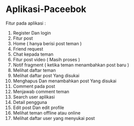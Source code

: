 # Aplikasi-Paceebok

Fitur pada aplikasi :
1. Register Dan login 
2. Fitur post
3. Home ( hanya berisi post teman )
4. Friend request
5. Chat kepada teman
6. Fitur post video ( Masih proses )
7. Notif fragment ( ketika teman menambahkan post baru )
8. Melihat daftar teman
9. Melihat daftar post Yang disukai
10. Menghapus Dan menambahkan post Yang disukai
11. Comment pada post
12. Menjawab comment teman
13. Search user aplikasi
14. Detail pengguna
15. Edit post Dan edit profile
16. Melihat teman offline atau online
17. Melihat daftar user yang menyukai post
